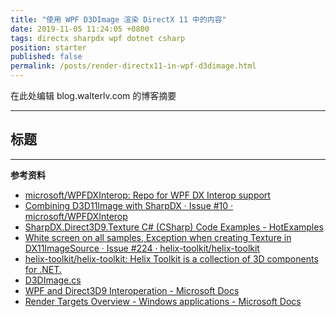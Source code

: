 ```yaml
---
title: "使用 WPF D3DImage 渲染 DirectX 11 中的内容"
date: 2019-11-05 11:24:05 +0800
tags: directx sharpdx wpf dotnet csharp
position: starter
published: false
permalink: /posts/render-directx11-in-wpf-d3dimage.html
---
```


在此处编辑 blog.walterlv.com 的博客摘要

---

<div id="toc"></div>

## 标题

---

**参考资料**

- [microsoft/WPFDXInterop: Repo for WPF DX Interop support](https://github.com/microsoft/WPFDXInterop)
- [Combining D3D11Image with SharpDX · Issue #10 · microsoft/WPFDXInterop](https://github.com/microsoft/WPFDXInterop/issues/10)
- [SharpDX.Direct3D9.Texture C# (CSharp) Code Examples - HotExamples](https://csharp.hotexamples.com/examples/-/SharpDX.Direct3D9.Texture/-/php-sharpdx.direct3d9.texture-class-examples.html)
- [White screen on all samples, Exception when creating Texture in DX11ImageSource · Issue #224 · helix-toolkit/helix-toolkit](https://github.com/helix-toolkit/helix-toolkit/issues/224)
- [helix-toolkit/helix-toolkit: Helix Toolkit is a collection of 3D components for .NET.](https://github.com/helix-toolkit/helix-toolkit)
- [D3DImage.cs](https://source.dot.net/#PresentationCore/System/Windows/InterOp/D3DImage.cs)
- [WPF and Direct3D9 Interoperation - Microsoft Docs](https://docs.microsoft.com/en-us/dotnet/framework/wpf/advanced/wpf-and-direct3d9-interoperation)
- [Render Targets Overview - Windows applications - Microsoft Docs](https://docs.microsoft.com/en-us/windows/win32/direct2d/render-targets-overview)

